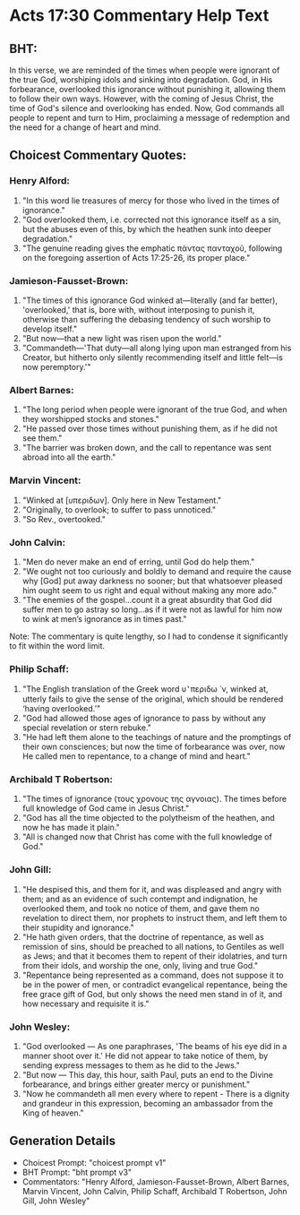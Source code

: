 # Acts 17:30 Commentary Help Text

## BHT:
In this verse, we are reminded of the times when people were ignorant of the true God, worshiping idols and sinking into degradation. God, in His forbearance, overlooked this ignorance without punishing it, allowing them to follow their own ways. However, with the coming of Jesus Christ, the time of God's silence and overlooking has ended. Now, God commands all people to repent and turn to Him, proclaiming a message of redemption and the need for a change of heart and mind.

## Choicest Commentary Quotes:
### Henry Alford:
1. "In this word lie treasures of mercy for those who lived in the times of ignorance."
2. "God overlooked them, i.e. corrected not this ignorance itself as a sin, but the abuses even of this, by which the heathen sunk into deeper degradation."
3. "The genuine reading gives the emphatic πάντας πανταχοῦ, following on the foregoing assertion of Acts 17:25-26, its proper place."

### Jamieson-Fausset-Brown:
1. "The times of this ignorance God winked at—literally (and far better), 'overlooked,' that is, bore with, without interposing to punish it, otherwise than suffering the debasing tendency of such worship to develop itself."
2. "But now—that a new light was risen upon the world."
3. "Commandeth—'That duty—all along lying upon man estranged from his Creator, but hitherto only silently recommending itself and little felt—is now peremptory.'"

### Albert Barnes:
1. "The long period when people were ignorant of the true God, and when they worshipped stocks and stones."
2. "He passed over those times without punishing them, as if he did not see them."
3. "The barrier was broken down, and the call to repentance was sent abroad into all the earth."

### Marvin Vincent:
1. "Winked at [υπεριδων]. Only here in New Testament."
2. "Originally, to overlook; to suffer to pass unnoticed."
3. "So Rev., overtooked."

### John Calvin:
1. "Men do never make an end of erring, until God do help them."
2. "We ought not too curiously and boldly to demand and require the cause why [God] put away darkness no sooner; but that whatsoever pleased him ought seem to us right and equal without making any more ado."
3. "The enemies of the gospel...count it a great absurdity that God did suffer men to go astray so long...as if it were not as lawful for him now to wink at men’s ignorance as in times past."

Note: The commentary is quite lengthy, so I had to condense it significantly to fit within the word limit.

### Philip Schaff:
1. "The English translation of the Greek word υ ̔ περιδω ̀ ν, winked at, utterly fails to give the sense of the original, which should be rendered ‘having overlooked.’"
2. "God had allowed those ages of ignorance to pass by without any special revelation or stern rebuke."
3. "He had left them alone to the teachings of nature and the promptings of their own consciences; but now the time of forbearance was over, now He called men to repentance, to a change of mind and heart."

### Archibald T Robertson:
1. "The times of ignorance (τους χρονους της αγνοιας). The times before full knowledge of God came in Jesus Christ."
2. "God has all the time objected to the polytheism of the heathen, and now he has made it plain."
3. "All is changed now that Christ has come with the full knowledge of God."

### John Gill:
1. "He despised this, and them for it, and was displeased and angry with them; and as an evidence of such contempt and indignation, he overlooked them, and took no notice of them, and gave them no revelation to direct them, nor prophets to instruct them, and left them to their stupidity and ignorance."
2. "He hath given orders, that the doctrine of repentance, as well as remission of sins, should be preached to all nations, to Gentiles as well as Jews; and that it becomes them to repent of their idolatries, and turn from their idols, and worship the one, only, living and true God."
3. "Repentance being represented as a command, does not suppose it to be in the power of men, or contradict evangelical repentance, being the free grace gift of God, but only shows the need men stand in of it, and how necessary and requisite it is."

### John Wesley:
1. "God overlooked — As one paraphrases, 'The beams of his eye did in a manner shoot over it.' He did not appear to take notice of them, by sending express messages to them as he did to the Jews."
2. "But now — This day, this hour, saith Paul, puts an end to the Divine forbearance, and brings either greater mercy or punishment."
3. "Now he commandeth all men every where to repent - There is a dignity and grandeur in this expression, becoming an ambassador from the King of heaven."


## Generation Details
- Choicest Prompt: "choicest prompt v1"
- BHT Prompt: "bht prompt v3"
- Commentators: "Henry Alford, Jamieson-Fausset-Brown, Albert Barnes, Marvin Vincent, John Calvin, Philip Schaff, Archibald T Robertson, John Gill, John Wesley"
